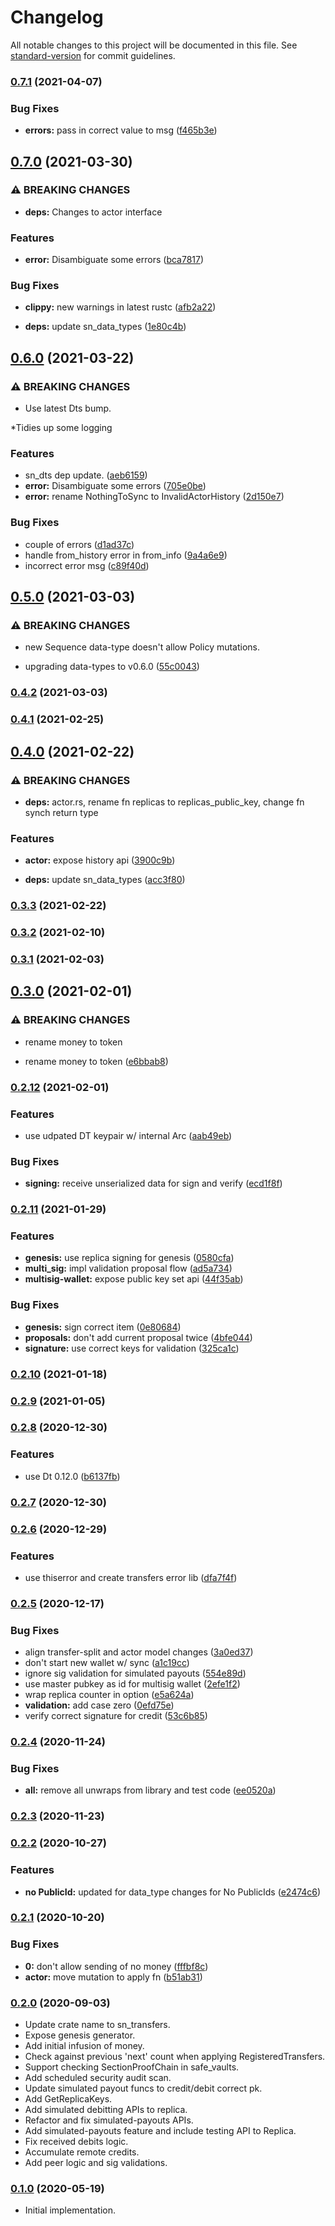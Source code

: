 # Changelog

All notable changes to this project will be documented in this file. See [standard-version](https://github.com/conventional-changelog/standard-version) for commit guidelines.

### [0.7.1](https://github.com/maidsafe/sn_transfers/compare/v0.7.0...v0.7.1) (2021-04-07)


### Bug Fixes

* **errors:** pass in correct value to msg ([f465b3e](https://github.com/maidsafe/sn_transfers/commit/f465b3ec4a10dd231a00ff1cf18d03362748c2da))

## [0.7.0](https://github.com/maidsafe/sn_transfers/compare/v0.6.0...v0.7.0) (2021-03-30)


### ⚠ BREAKING CHANGES

* **deps:** Changes to actor interface

### Features

* **error:** Disambiguate some errors ([bca7817](https://github.com/maidsafe/sn_transfers/commit/bca781735bbc64605947f49fd5fead3aa90fa040))


### Bug Fixes

* **clippy:** new warnings in latest rustc ([afb2a22](https://github.com/maidsafe/sn_transfers/commit/afb2a2258ca97c1bd6f4868fb3c802df178d4445))


* **deps:** update sn_data_types ([1e80c4b](https://github.com/maidsafe/sn_transfers/commit/1e80c4b037b2645fd820724b3d0b065a113069cc))

## [0.6.0](https://github.com/maidsafe/sn_transfers/compare/v0.5.0...v0.6.0) (2021-03-22)


### ⚠ BREAKING CHANGES

* Use latest Dts bump.

*Tidies up some logging

### Features

* sn_dts dep update. ([aeb6159](https://github.com/maidsafe/sn_transfers/commit/aeb6159a3de02de24d992c619914e074d78ff6d4))
* **error:** Disambiguate some errors ([705e0be](https://github.com/maidsafe/sn_transfers/commit/705e0be5e0bba4cdd08da95d9cdf5f3c175b9242))
* **error:** rename NothingToSync to InvalidActorHistory ([2d150e7](https://github.com/maidsafe/sn_transfers/commit/2d150e777f791c2d9a99d12111831e7f2720ca1e))


### Bug Fixes

* couple of errors ([d1ad37c](https://github.com/maidsafe/sn_transfers/commit/d1ad37ced5d8d9dff51559f0431a4df23113b48c))
* handle from_history error in from_info ([9a4a6e9](https://github.com/maidsafe/sn_transfers/commit/9a4a6e9ae6e149e8e1d699d0485ae327aa1a16d2))
* incorrect error msg ([c89f40d](https://github.com/maidsafe/sn_transfers/commit/c89f40daa0b26f6aebcc0da642e3f70f8a489c08))

## [0.5.0](https://github.com/maidsafe/sn_transfers/compare/v0.4.2...v0.5.0) (2021-03-03)


### ⚠ BREAKING CHANGES

* new Sequence data-type doesn't allow Policy mutations.

* upgrading data-types to v0.6.0 ([55c0043](https://github.com/maidsafe/sn_transfers/commit/55c00431f53c270bb26f1fdc044b8c32d7285f2f))

### [0.4.2](https://github.com/maidsafe/sn_transfers/compare/v0.4.1...v0.4.2) (2021-03-03)

### [0.4.1](https://github.com/maidsafe/sn_transfers/compare/v0.4.0...v0.4.1) (2021-02-25)

## [0.4.0](https://github.com/maidsafe/sn_transfers/compare/v0.3.3...v0.4.0) (2021-02-22)


### ⚠ BREAKING CHANGES

* **deps:** actor.rs, rename fn replicas to replicas_public_key, change fn synch return type

### Features

* **actor:** expose history api ([3900c9b](https://github.com/maidsafe/sn_transfers/commit/3900c9b2c93f0b45c0b1faf561ad738a0379c7e4))


* **deps:** update sn_data_types ([acc3f80](https://github.com/maidsafe/sn_transfers/commit/acc3f800e7fe40958bba9605e579dcb116352473))

### [0.3.3](https://github.com/maidsafe/sn_transfers/compare/v0.3.2...v0.3.3) (2021-02-22)

### [0.3.2](https://github.com/maidsafe/sn_transfers/compare/v0.3.1...v0.3.2) (2021-02-10)

### [0.3.1](https://github.com/maidsafe/sn_transfers/compare/v0.3.0...v0.3.1) (2021-02-03)

## [0.3.0](https://github.com/maidsafe/sn_transfers/compare/v0.2.12...v0.3.0) (2021-02-01)


### ⚠ BREAKING CHANGES

* rename money to token

* rename money to token ([e6bbab8](https://github.com/maidsafe/sn_transfers/commit/e6bbab8373d74106be714896d3ed6413771ae62f))

### [0.2.12](https://github.com/maidsafe/sn_transfers/compare/v0.2.11...v0.2.12) (2021-02-01)


### Features

* use udpated DT keypair w/ internal Arc ([aab49eb](https://github.com/maidsafe/sn_transfers/commit/aab49eb7ecfd47499cb048f148f87f00cfff796a))


### Bug Fixes

* **signing:** receive unserialized data for sign and verify ([ecd1f8f](https://github.com/maidsafe/sn_transfers/commit/ecd1f8ffc0dbcb722782f59aad25ecc3df3e0b50))

### [0.2.11](https://github.com/maidsafe/sn_transfers/compare/v0.2.10...v0.2.11) (2021-01-29)


### Features

* **genesis:** use replica signing for genesis ([0580cfa](https://github.com/maidsafe/sn_transfers/commit/0580cfa8844ee413d794d975c2de6843ad945c51))
* **multi_sig:** impl validation proposal flow ([ad5a734](https://github.com/maidsafe/sn_transfers/commit/ad5a73407d28a4532afb7d965a149a0f1b0e0b60))
* **multisig-wallet:** expose public key set api ([44f35ab](https://github.com/maidsafe/sn_transfers/commit/44f35abe5f8e90bbcbab73aa11a2b8416e0c1d61))


### Bug Fixes

* **genesis:** sign correct item ([0e80684](https://github.com/maidsafe/sn_transfers/commit/0e806841e26b14f1a2a2de7faeb56c6bfc0a5060))
* **proposals:** don't add current proposal twice ([4bfe044](https://github.com/maidsafe/sn_transfers/commit/4bfe044182200288a45d24e5bba78948f1da846d))
* **signature:** use correct keys for validation ([325ca1c](https://github.com/maidsafe/sn_transfers/commit/325ca1c4f94781d657b48a1bcfc0c2297b24073b))

### [0.2.10](https://github.com/maidsafe/sn_transfers/compare/v0.2.9...v0.2.10) (2021-01-18)

### [0.2.9](https://github.com/maidsafe/sn_transfers/compare/v0.2.8...v0.2.9) (2021-01-05)

### [0.2.8](https://github.com/maidsafe/sn_transfers/compare/v0.2.7...v0.2.8) (2020-12-30)


### Features

* use Dt 0.12.0 ([b6137fb](https://github.com/maidsafe/sn_transfers/commit/b6137fba3ac465bd4ef2a06bb4a2272c3c3dd32b))

### [0.2.7](https://github.com/maidsafe/sn_transfers/compare/v0.2.6...v0.2.7) (2020-12-30)

### [0.2.6](https://github.com/maidsafe/sn_transfers/compare/v0.2.5...v0.2.6) (2020-12-29)


### Features

* use thiserror and create transfers error lib ([dfa7f4f](https://github.com/maidsafe/sn_transfers/commit/dfa7f4fd8dcc85ad21a6547aadf9235ae547be0c))

### [0.2.5](https://github.com/maidsafe/sn_transfers/compare/v0.2.4...v0.2.5) (2020-12-17)


### Bug Fixes

* align transfer-split and actor model changes ([3a0ed37](https://github.com/maidsafe/sn_transfers/commit/3a0ed37c080eadb2a1dc8f205ee3a7817f87a68a))
* don't start new wallet w/ sync ([a1c19cc](https://github.com/maidsafe/sn_transfers/commit/a1c19cca6991709ed2026017b4a7d22c36361ea6))
* ignore sig validation for simulated payouts ([554e89d](https://github.com/maidsafe/sn_transfers/commit/554e89d6bf595b6f7ef4054b04354216a226a834))
* use master pubkey as id for multisig wallet ([2efe1f2](https://github.com/maidsafe/sn_transfers/commit/2efe1f2f393673cb755d622673f31af096a8c8b0))
* wrap replica counter in option ([e5a624a](https://github.com/maidsafe/sn_transfers/commit/e5a624a769afa64caca3019919be08f5f9fc156e))
* **validation:** add case zero ([0efd75e](https://github.com/maidsafe/sn_transfers/commit/0efd75e8849d5bb40b54da446a222c564211d11e))
* verify correct signature for credit ([53c6b85](https://github.com/maidsafe/sn_transfers/commit/53c6b85158693f8c997d424998a0ec4ba34396b7))

### [0.2.4](https://github.com/maidsafe/sn_transfers/compare/v0.2.3...v0.2.4) (2020-11-24)


### Bug Fixes

* **all:** remove all unwraps from library and test code ([ee0520a](https://github.com/maidsafe/sn_transfers/commit/ee0520a1f8ad018c0e7d743762bb9a35880406dd))

### [0.2.3](https://github.com/maidsafe/sn_transfers/compare/v0.2.2...v0.2.3) (2020-11-23)

### [0.2.2](https://github.com/maidsafe/sn_transfers/compare/v0.2.1...v0.2.2) (2020-10-27)


### Features

* **no PublicId:** updated for data_type changes for No PublicIds ([e2474c6](https://github.com/maidsafe/sn_transfers/commit/e2474c6d01b8c4c9e05245dfa9c9e0052110aac7))

### [0.2.1](https://github.com/maidsafe/sn_transfers/compare/v0.2.0...v0.2.1) (2020-10-20)


### Bug Fixes

* **0:** don't allow sending of no money ([fffbf8c](https://github.com/maidsafe/sn_transfers/commit/fffbf8ca19debfcbf36a212e184a273ae4ba1830))
* **actor:** move mutation to apply fn ([b51ab31](https://github.com/maidsafe/sn_transfers/commit/b51ab31746af06241107de932f7bab236e004294))

### [0.2.0](https://github.com/maidsafe/sn_transfers/compare/v0.1.0...v0.2.0) (2020-09-03)

* Update crate name to sn_transfers.
* Expose genesis generator.
* Add initial infusion of money.
* Check against previous 'next' count when applying RegisteredTransfers.
* Support checking SectionProofChain in safe_vaults.
* Add scheduled security audit scan.
* Update simulated payout funcs to credit/debit correct pk.
* Add GetReplicaKeys.
* Add simulated debitting APIs to replica.
* Refactor and fix simulated-payouts APIs.
* Add simulated-payouts feature and include testing API to Replica.
* Fix received debits logic.
* Accumulate remote credits.
* Add peer logic and sig validations.

### [0.1.0](https://github.com/maidsafe/sn_transfers/compare/v0.1.0...v0.1.0) (2020-05-19)

* Initial implementation.
